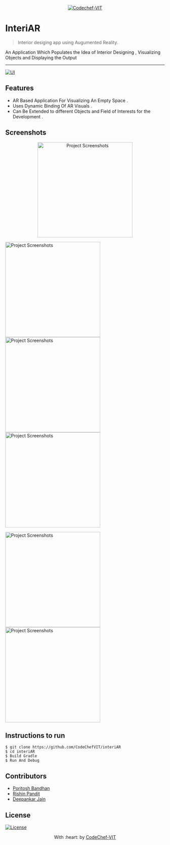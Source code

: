 <p align="center"><a href="http://www.codechefvit.com" target="_blank"><img src="https://s3.amazonaws.com/codechef_shared/sites/all/themes/abessive/logo-3.png" title="CodeChef-VIT" alt="Codechef-VIT"></a>
</p>

# InteriAR

> <Subtitle>
> Interior desiging app using Augumented Reality.

An Application Which Populates the Idea of Interior Designing , Visualizing Objects and Displaying the Output

---
  [![UI ](https://img.shields.io/badge/User%20Interface-Link%20to%20UI-orange?style=flat-square&logo=appveyor)](https://github.com/CodeChefVIT/interiAR/blob/master/Builds/App%20apk/interiAR.apk)




## Features
- AR Based Application For Visualizing An Empty Space . 
- Uses Dynamic Binding Of AR Visuals .
- Can Be Extended to different Objects and Field of Interests for the Development .




## Screenshots

<p align="center">
	<img src="https://github.com/decipher07/interiAR/blob/master/Builds/InitialStartup.jpeg" alt="Project Screenshots" width="300px">
</p>
	

<img src="https://github.com/decipher07/interiAR/blob/master/Builds/Categories.jpeg" alt="Project Screenshots" width="300px">		<img src="https://github.com/decipher07/interiAR/blob/master/Builds/recyclerview-4.jpeg" alt="Project Screenshots" width="300px">	<img src="https://github.com/decipher07/interiAR/blob/master/Builds/Login.jpeg" alt="Project Screenshots" width="300px">


<img src="https://github.com/decipher07/interiAR/blob/master/Builds/CameraActivity.jpeg" alt="Project Screenshots" width="300px">		<img src="https://github.com/decipher07/interiAR/blob/master/Builds/Profile.jpeg" alt="Project Screenshots" width="300px">




## Instructions to run

```
$ git clone https://github.com/CodeChefVIT/interiAR
$ cd interiAR
$ Build Gradle
$ Run And Debug
```

## Contributors
- <a href="https://github.com/crusher-pb">Poritosh Bandhan</a>
- <a href="https://github.com/rishinpandit09">Rishin Pandit</a>
- <a href="https://github.com/decipher07">Deepankar Jain</a>

## License

[![License](http://img.shields.io/:license-mit-blue.svg?style=flat-square)](http://badges.mit-license.org)

<p align="center">
	With :heart:   by <a href="http://www.codechefvit.com" target="_blank"> CodeChef-VIT</a>
</p>
